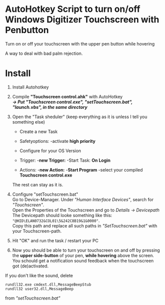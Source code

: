 # AutoHotkey Script to turn on/off Windows Digitizer Touchscreen with Penbutton
Turn on or off your touchscreen with the upper pen button while hovering

A way to deal with bad palm rejection.


# Install
1. Install Autohotkey

2. Compile **"Touchscreen control.ahk"** with AutoHotkey    
      ***-> Put "Touchscreen control.exe", "setTouchscreen.bat", "launch.vbs", in the same directory***
    
3. Open the "Task sheduler" (keep everything as it is unless I tell you something else) 
    - Create a new Task
    
    - Safetyoptions:
        -activate **high priority**
    - Configure for your OS Version
    
    - Trigger:
        -**new Trigger:**
        -Start Task: **On Login**
        
    - Actions:
        -**new Action:**
        -**Start Program**
        -select your compiled **Touchscreen control.exe**
        
    The rest can stay as it is.
    
4.  Configure "setTouchscreen.bat"  
      Go to Device-Manager. Under *"Human Interface Devices"*, search for *"Touchscreen"*.  
      Open the Properties of the Touchscreen and go to *Details -> Devicepath* 
      The Devicepath should looke something like this: `"@HID\ELAN0732&COL01\5&242C8B19&1&0000"`.  
      Copy this path and replace all such paths in *"SetTouchscreen.bat"* with your Touchscreen-path.  
      

5.  Hit "OK" and run the task / restart your PC

6. Now you should be able to turn your touchscreen on and off by pressing the **upper side-button** of your pen, **while hovering** above the screen. You schould get a notification sound feedback when the touchscreen got (de)activated.

If you don't like the sound, delete 

`rundll32.exe cmdext.dll,MessageBeepStub`  
`rundll32 user32.dll,MessageBeep`

from *"setTouchscreen.bat"*
